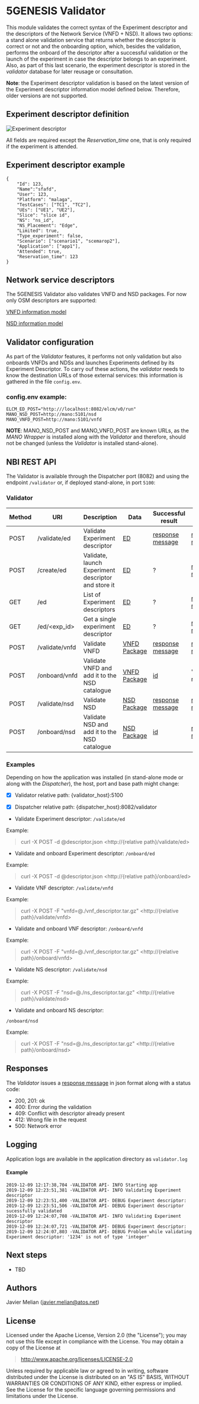 # 5GENESIS Validator

This module validates the correct syntax of the Experiment descriptor and the descriptors of the Network Service (VNFD + NSD). It allows two options: a stand alone validation service that returns whether the descriptor is correct or not and the onboarding option, which, besides the validation, performs the onboard of the descriptor after a successful validation or the launch of the experiment in case the descriptor belongs to an experiment. Also, as part of this last scenario, the experiment descriptor is stored in the *validator* database for later reusage or consultation.

**Note**: the Experiment descriptor validation is based on the latest version of the Experiment descriptor information model defined below. Therefore, older versions are not supported.

## Experiment descriptor definition

![Experiment descriptor](./images/ED.png)

All fields are required except the *Reservation_time* one, that is only required if the experiment is attended.

## Experiment descriptor example

    {
        "Id": 123,
        "Name":"sfafd",
        "User": 123,
        "Platform": "malaga",
        "TestCases": ["TC1", "TC2"], 
        "UEs": ["UE1", "UE2"], 
        "Slice": "slice id", 
        "NS": "ns_id",
        "NS_Placement": "Edge",
        "Limited": true,
        "Type_experiment": false,
        "Scenario": ["scenario1", "scemarop2"], 
        "Application": ["app1"],
        "Attended": true, 
        "Reservation_time": 123 
    }    

## Network service descriptors

The 5GENESIS Validator also validates VNFD and NSD packages.
For now only OSM descriptors are supported:

[VNFD information model](http://osm-download.etsi.org/ftp/osm-doc/vnfd.html "VNFD IM")

[NSD information model](http://osm-download.etsi.org/ftp/osm-doc/nsd.html "NSD IM")

## Validator configuration

As part of the *Validator* features, it performs not only validation but also onboards VNFDs and NDSs and launches Experiments defined by its Experiment Descriptor. To carry ouf these actions, the *validator* needs to know the destination URLs of those external services: this information is gathered in the file `config.env`.

### config.env example:

    ELCM_ED_POST="http:///localhost:8082/elcm/v0/run"
    MANO_NSD_POST=http://mano:5101/nsd
    MANO_VNFD_POST=http://mano:5101/vnfd

**NOTE**: MANO_NSD_POST and MANO_VNFD_POST are known URLs, as the *MANO Wrapper* is installed along with the *Validator* and therefore, should not be changed (unless the *Validator* is installed stand-alone).


## NBI REST API

The Validator is available through the Dispatcher port (8082) and using the endpoint `/validator` or, if deployed stand-alone, in port `5100`:

### Validator 

| **Method**  | **URI** | **Description** | **Data** | **Successful result** | **Error result** |
| ------- | --- | ------------| ---- | --------- | ------------ |
| POST  | /validate/ed | Validate Experiment descriptor | [ED](experiment_schema.json) | [response message](schemas/response_detail.json) | [response message](schemas/response_detail.json) |
| POST  | /create/ed | Validate, launch Experiment descriptor and store it| [ED](experiment_schema.json) | ? | [response message](schemas/response_detail.json) |
| GET  | /ed | List of Experiment descriptors | [ED](experiment_schema.json) | ? | [response message](schemas/response_detail.json) |
| GET  | /ed/<exp_id> | Get a single experiment descriptor | [ED](experiment_schema.json) | ? | [response message](schemas/response_detail.json) |
| POST  | /validate/vnfd | Validate VNFD | [VNFD Package](https://osm-download.etsi.org/ftp/osm-6.0-six/7th-hackfest/packages/) | [response message](schemas/response_detail.json) | [response message](schemas/response_detail.json) |
| POST  | /onboard/vnfd | Validate VNFD and add it to the NSD catalogue | [VNFD Package](https://osm-download.etsi.org/ftp/osm-6.0-six/7th-hackfest/packages/) | [id](schemas/osm_id.json) | "Error message" |
| POST  | /validate/nsd | Validate NSD | [NSD Package](https://osm-download.etsi.org/ftp/osm-6.0-six/7th-hackfest/packages/) | [response message](schemas/response_detail.json) | [response message](schemas/response_detail.json) |
| POST  | /onboard/nsd | Validate NSD and add it to the NSD catalogue | [NSD Package](https://osm-download.etsi.org/ftp/osm-6.0-six/7th-hackfest/packages/) | [id](schemas/osm_id.json) | [response message](schemas/response_detail.json) |


### Examples
Depending on how the application was installed (in stand-alone mode or along with the *Dispatcher*), the host, port and base path might change:

- [x] Validator relative path: {validator_host}:5100

- [x]  Dispatcher relative path: {dispatcher_host}:8082/validator


- Validate Experiment descriptor:
`/validate/ed`

Example:
> curl -X POST -d @descriptor.json <http://{relative path}/validate/ed>

- Validate and onboard Experiment descriptor:
`/onboard/ed`

Example:
> curl -X POST -d @descriptor.json <http://{relative path}/onboard/ed>

- Validate VNF descriptor:
`/validate/vnfd`

Example:
> curl -X POST -F "vnfd=@./vnf_descriptor.tar.gz" <http://{relative path}/validate/vnfd>

- Validate and onboard VNF descriptor:
`/onboard/vnfd`

Example:
> curl -X POST -F "vnfd=@./vnf_descriptor.tar.gz" <http://{relative path}/onboard/vnfd>

- Validate NS descriptor:
`/validate/nsd`

Example:
> curl -X POST -F "nsd=@./ns_descriptor.tar.gz" <http://{relative path}/validate/nsd>

- Validate and onboard NS descriptor:

`/onboard/nsd`

Example:
> curl -X POST -F "nsd=@./ns_descriptor.tar.gz" <http://{relative path}/onboard/nsd>

## Responses

The *Validator* issues a [response message](schemas/response_detail.json) in json format along with a status code:

- 200, 201: ok
- 400: Error during the validation
- 409: Conflict with descriptor already present
- 412: Wrong file in the request
- 500: Network error

## Logging

Application logs are available in the application directory as `validator.log`

#### Example

    2019-12-09 12:17:38,704 -VALIDATOR API- INFO Starting app
    2019-12-09 12:23:51,381 -VALIDATOR API- INFO Validating Experiment descriptor
    2019-12-09 12:23:51,400 -VALIDATOR API- DEBUG Experiment descriptor:
    2019-12-09 12:23:51,506 -VALIDATOR API- DEBUG Experiment descriptor sucessfully validated
    2019-12-09 12:24:07,708 -VALIDATOR API- INFO Validating Experiment descriptor
    2019-12-09 12:24:07,721 -VALIDATOR API- DEBUG Experiment descriptor:
    2019-12-09 12:24:07,803 -VALIDATOR API- DEBUG Problem while validating Experiment descriptor: '1234' is not of type 'integer'

## Next steps

- TBD

## Authors

Javier Melian (javier.melian@atos.net)

## License

Licensed under the Apache License, Version 2.0 (the "License");
you may not use this file except in compliance with the License.
You may obtain a copy of the License at

   > <http://www.apache.org/licenses/LICENSE-2.0>

Unless required by applicable law or agreed to in writing, software
distributed under the License is distributed on an "AS IS" BASIS,
WITHOUT WARRANTIES OR CONDITIONS OF ANY KIND, either express or implied.
See the License for the specific language governing permissions and
limitations under the License.

